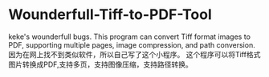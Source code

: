 # Wounderfull-Tiff-to-PDF-Tool
keke's wounderfull bugs.
This program can convert Tiff format images to PDF, supporting multiple pages, image compression, and path conversion.
因为在网上找不到类似软件，所以自己写了这个小程序。
这个程序可以将Tiff格式图片转换成PDF,支持多页，支持图像压缩，支持路径转换。
